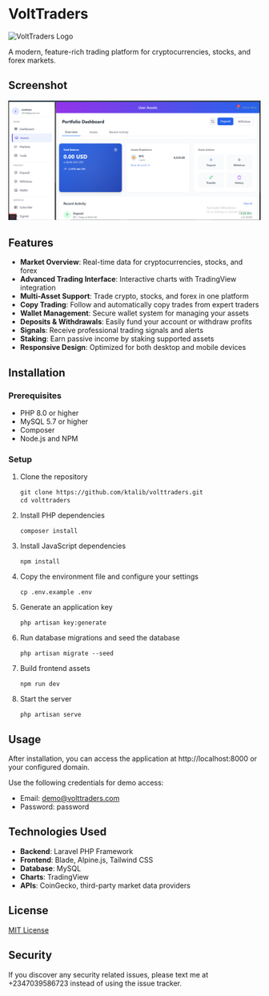 # VoltTraders

![VoltTraders Logo](./public/assets/images/logo.png)

A modern, feature-rich trading platform for cryptocurrencies, stocks, and forex markets.

## Screenshot

![VoltTraders Dashboard](image.png)

## Features

- **Market Overview**: Real-time data for cryptocurrencies, stocks, and forex
- **Advanced Trading Interface**: Interactive charts with TradingView integration
- **Multi-Asset Support**: Trade crypto, stocks, and forex in one platform
- **Copy Trading**: Follow and automatically copy trades from expert traders
- **Wallet Management**: Secure wallet system for managing your assets
- **Deposits & Withdrawals**: Easily fund your account or withdraw profits
- **Signals**: Receive professional trading signals and alerts
- **Staking**: Earn passive income by staking supported assets
- **Responsive Design**: Optimized for both desktop and mobile devices

## Installation

### Prerequisites

- PHP 8.0 or higher
- MySQL 5.7 or higher
- Composer
- Node.js and NPM

### Setup

1. Clone the repository
   ```
   git clone https://github.com/ktalib/volttraders.git
   cd volttraders
   ```

2. Install PHP dependencies
   ```
   composer install
   ```

3. Install JavaScript dependencies
   ```
   npm install
   ```

4. Copy the environment file and configure your settings
   ```
   cp .env.example .env
   ```

5. Generate an application key
   ```
   php artisan key:generate
   ```

6. Run database migrations and seed the database
   ```
   php artisan migrate --seed
   ```

7. Build frontend assets
   ```
   npm run dev
   ```

8. Start the server
   ```
   php artisan serve
   ```

## Usage

After installation, you can access the application at http://localhost:8000 or your configured domain.

Use the following credentials for demo access:
- Email: demo@volttraders.com
- Password: password

## Technologies Used

- **Backend**: Laravel PHP Framework
- **Frontend**: Blade, Alpine.js, Tailwind CSS
- **Database**: MySQL
- **Charts**: TradingView
- **APIs**: CoinGecko, third-party market data providers

## License

[MIT License](./LICENSE)

## Security

If you discover any security related issues, please text me at +2347039586723 instead of using the issue tracker.
